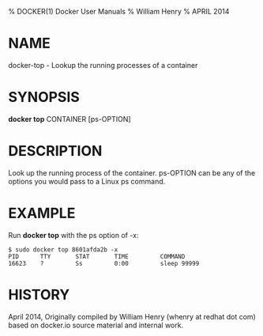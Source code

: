 % DOCKER(1) Docker User Manuals
% William Henry
% APRIL 2014
# NAME
docker-top - Lookup the running processes of a container

# SYNOPSIS
**docker top** CONTAINER [ps-OPTION]

# DESCRIPTION

Look up the running process of the container. ps-OPTION can be any of the
 options you would pass to a Linux ps command.

# EXAMPLE

Run **docker top** with the ps option of -x:

    $ sudo docker top 8601afda2b -x
    PID      TTY       STAT       TIME         COMMAND
    16623    ?         Ss         0:00         sleep 99999


# HISTORY
April 2014, Originally compiled by William Henry (whenry at redhat dot com)
based on docker.io source material and internal work.

